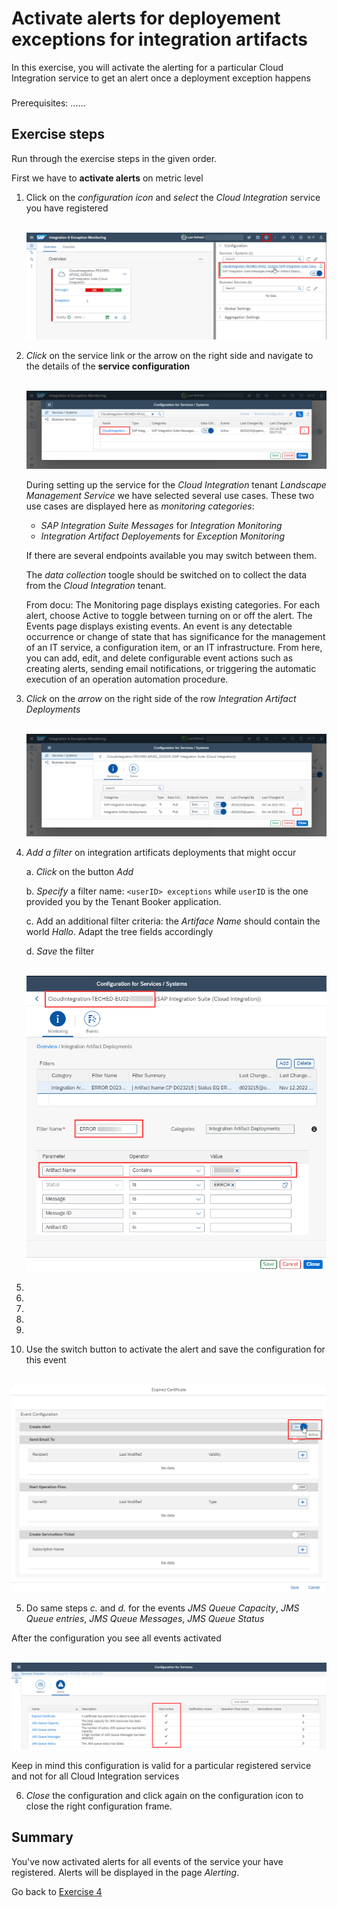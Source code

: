 # Activate alerts for deployement exceptions for integration artifacts

In this exercise, you will activate the alerting for a particular Cloud Integration service to get an alert once a deployment exception happens

###
Prerequisites:
......

## Exercise steps

Run through the exercise steps in the given order.

First we have to **activate alerts** on metric level

1. Click on the *configuration icon* and *select* the *Cloud Integration* service you have registered

   <br>![](/exercises/ex2/images/IMExceptSelectConfiguration.png)

2. *Click* on the service link or the arrow on the right side and navigate to the details of the **service configuration**

   <br>![](/exercises/ex2/images/IMExceptConfigSelectService.png)

   During setting up the service for the *Cloud Integration* tenant *Landscape Management Service* we have selected several use cases. These two use cases are displayed here as *monitoring categories*:
   - *SAP Integration Suite Messages* for *Integration Monitoring*
   - *Integration Artifact Deployements* for *Exception Monitoring*

   If there are several endpoints available you may switch between them.

   The *data collection* toogle should be switched on to collect the data from the *Cloud Integration* tenant.
	
	From docu: The Monitoring page displays existing categories. For each alert, choose Active to toggle between turning on or off the alert.
The Events page displays existing events. An event is any detectable occurrence or change of state that has significance for the management of an IT service, a configuration item, or an IT infrastructure. From here, you can add, edit, and delete configurable event actions such as creating alerts, sending email notifications, or triggering the automatic execution of an operation automation procedure.

3. *Click* on the *arrow* on the right side of the row *Integration Artifact Deployments*

   <br>![](/exercises/ex2/images/IMExceptSelectUsecase.png)

4. *Add a filter* on integration artificats deployments that might occur
	
	a. *Click* on the button *Add*
	
	b. *Specify* a filter name: `<userID> exceptions` while `userID` is the one provided you by the Tenant Booker application.
	
	c. Add an additional filter criteria: the *Artiface Name* should contain the world *Hallo*. Adapt the tree fields accordingly
	
	d. *Save* the filter
	
	<br>![](/exercises/ex2/images/IMExceptConfigAddFilter.png)
	
6. 




5. 
6. 
7. 
8. 
9. Use the switch button to activate the alert and save the configuration for this event

<br>![](/exercises/ex4/images/HMConfigTurnOnEventCertificate.png)

5. Do same steps *c.* and *d.* for the events *JMS Queue Capacity*, *JMS Queue entries*, *JMS Queue Messages*, *JMS Queue Status* 

After the configuration you see all events activated

<br>![](/exercises/ex4/images/HMConfigActiveAlerts.png)

Keep in mind this configuration is valid for a particular registered service and not for all Cloud Integration services

6. *Close* the configuration and click again on the configuration icon to close the right configuration frame.
   

## Summary

You've now activated alerts for all events of the service your have registered. Alerts will be displayed in the page *Alerting*.

Go back to [Exercise 4](../../ex4/readme.md)





<!--
# Available metrics for Cloud Integration

In this exercise, we will ...

## Exercise steps

Run through the exercise steps in the given order.

#### Prequisites:
The Cloud Integration tenant is already registered. If not please run through exercises [Register a Cloud Integration tenant in LMS](../ex11/).

If not already done, please login to [SAP Cloud ALM tenant](https://teched22-cloudalm-003.authentication.eu10.hana.ondemand.com/).  

1.	Navigate t...

   <br>![](/exercises/ex1/images/CALMLandingHealthMon.png)
   
    >
    > *Important:*
    > Health monitoring do.....
    >

## Summary

You've now ...
After completing these steps you will have created...

Next we will ....... Continue to - [Exercise 5](../ex5/README.md)


2.	Insert this line of code.
```abap
response->set_text( |Hello ABAP World! | ). 
```

-->
